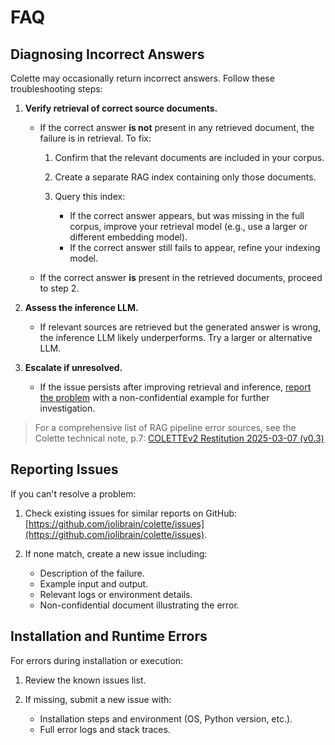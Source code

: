 # FAQ

## Diagnosing Incorrect Answers

Colette may occasionally return incorrect answers. Follow these troubleshooting steps:

1. **Verify retrieval of correct source documents.**

   * If the correct answer **is not** present in any retrieved document, the failure is in retrieval. To fix:

     1. Confirm that the relevant documents are included in your corpus.
     2. Create a separate RAG index containing only those documents.
     3. Query this index:

        * If the correct answer appears, but was missing in the full corpus, improve your retrieval model (e.g., use a larger or different embedding model).
        * If the correct answer still fails to appear, refine your indexing model.
   * If the correct answer **is** present in the retrieved documents, proceed to step 2.

2. **Assess the inference LLM.**

   * If relevant sources are retrieved but the generated answer is wrong, the inference LLM likely underperforms. Try a larger or alternative LLM.

3. **Escalate if unresolved.**

   * If the issue persists after improving retrieval and inference, [report the problem](#reporting-issues) with a non-confidential example for further investigation.

> For a comprehensive list of RAG pipeline error sources, see the Colette technical note, p.7:
> [COLETTEv2 Restitution 2025-03-07 (v0.3)](https://colette.chat/documents/COLETTEv2_Restitution_2025_03_07_v0.3_JB_light.pdf)

## Reporting Issues

If you can't resolve a problem:

1. Check existing issues for similar reports on GitHub: [https://github.com/jolibrain/colette/issues](https://github.com/jolibrain/colette/issues).
2. If none match, create a new issue including:

   * Description of the failure.
   * Example input and output.
   * Relevant logs or environment details.
   * Non-confidential document illustrating the error.

## Installation and Runtime Errors

For errors during installation or execution:

1. Review the known issues list.
2. If missing, submit a new issue with:

   * Installation steps and environment (OS, Python version, etc.).
   * Full error logs and stack traces.

